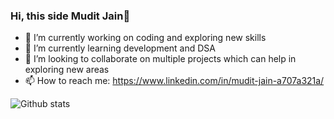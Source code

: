 ### Hi, this side Mudit Jain👋

<!---
**themuditjain/themuditjain** is a ✨ _special_ ✨ repository because its `README.md` (this file) appears on your GitHub profile.
- 🤔 I’m looking for help with ...
- 💬 Ask me about ...
- 😄 Pronouns: ...
- ⚡ Fun fact: ...
--->

- 🔭 I’m currently working on coding and exploring new skills
- 🌱 I’m currently learning development and DSA
- 👯 I’m looking to collaborate on multiple projects which can help in exploring new areas
- 📫 How to reach me: https://www.linkedin.com/in/mudit-jain-a707a321a/

![Github stats](https://github-readme-stats.vercel.app/apithemuditjain=yourGithubUsername)


